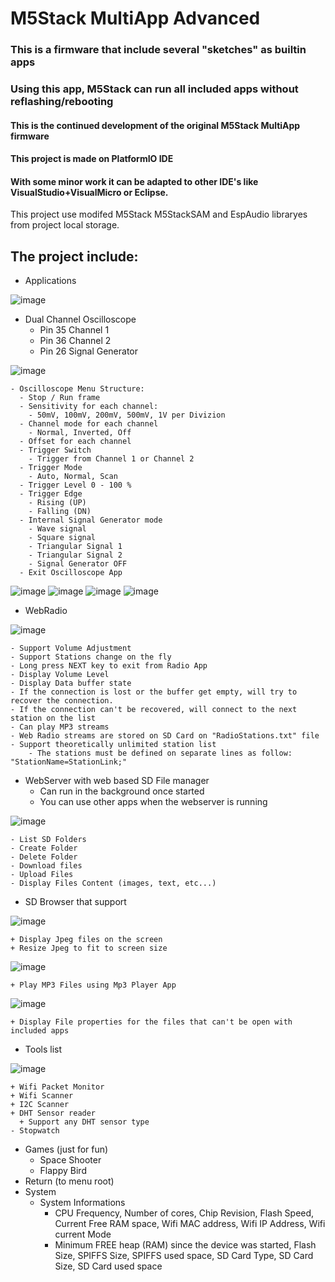 # M5Stack MultiApp Advanced

### This is a firmware that include several "sketches" as builtin apps
### Using this app, M5Stack can run all included apps without reflashing/rebooting
#### This is the continued development of the original M5Stack MultiApp firmware
#### This project is made on PlatformIO IDE
#### With some minor work it can be adapted to other IDE's like VisualStudio+VisualMicro or Eclipse.

This project use modifed M5Stack M5StackSAM and EspAudio libraryes from project local storage.

## The project include:
- Applications

![image](MultiAppImgs/Apps.jpg)

  - Dual Channel Oscilloscope
    - Pin 35 Channel 1
    - Pin 36 Channel 2
    - Pin 26 Signal Generator
    
  ![image](MultiAppImgs/Oscilloscope.jpg)
  
    - Oscilloscope Menu Structure:
      - Stop / Run frame
      - Sensitivity for each channel:
        - 50mV, 100mV, 200mV, 500mV, 1V per Divizion
      - Channel mode for each channel
        - Normal, Inverted, Off
      - Offset for each channel
      - Trigger Switch
        - Trigger from Channel 1 or Channel 2
      - Trigger Mode
        - Auto, Normal, Scan
      - Trigger Level 0 - 100 %
      - Trigger Edge
        - Rising (UP)
        - Falling (DN)
      - Internal Signal Generator mode
        - Wave signal
        - Square signal
        - Triangular Signal 1
        - Triangular Signal 2
        - Signal Generator OFF
      - Exit Oscilloscope App
      
![image](MultiAppImgs/Wave.jpg) ![image](MultiAppImgs/Square.jpg) ![image](MultiAppImgs/Saw1.jpg) ![image](MultiAppImgs/Saw2.jpg)
  
  - WebRadio
  
  ![image](MultiAppImgs/WebRadio.jpg)
  
    - Support Volume Adjustment
    - Support Stations change on the fly
    - Long press NEXT key to exit from Radio App
    - Display Volume Level
    - Display Data buffer state
    - If the connection is lost or the buffer get empty, will try to recover the connection. 
    - If the connection can't be recovered, will connect to the next station on the list
    - Can play MP3 streams
    - Web Radio streams are stored on SD Card on "RadioStations.txt" file
    - Support theoretically unlimited station list
        - The stations must be defined on separate lines as follow: "StationName=StationLink;"
        
        
  - WebServer with web based SD File manager
    + Can run in the background once started
    + You can use other apps when the webserver is running
    
   ![image](MultiAppImgs/WebServer.jpg)
    
    - List SD Folders
    - Create Folder
    - Delete Folder
    - Download files
    - Upload Files
    - Display Files Content (images, text, etc...)
    
    
  - SD Browser that support
  
  ![image](MultiAppImgs/SdBrowser.jpg)
  
    + Display Jpeg files on the screen
    + Resize Jpeg to fit to screen size
    
  ![image](MultiAppImgs/JpgShow.jpg)
    
    + Play MP3 Files using Mp3 Player App
    
  ![image](MultiAppImgs/Mp3Player.jpg)
  
    + Display File properties for the files that can't be open with included apps
    
  - Tools list
  
  ![image](MultiAppImgs/Tools.jpg)
  
    + Wifi Packet Monitor
    + Wifi Scanner
    + I2C Scanner
    + DHT Sensor reader
      + Support any DHT sensor type
    - Stopwatch
  - Games (just for fun)
    + Space Shooter
    + Flappy Bird
- Return (to menu root)
- System
  + System Informations
    + CPU Frequency, Number of cores, Chip Revision, Flash Speed, Current Free RAM space, Wifi MAC address, Wifi IP Address, Wifi current Mode
    + Minimum FREE heap (RAM) since the device was started, Flash Size, SPIFFS Size, SPIFFS used space, SD Card Type, SD Card Size, SD Card used space
    
